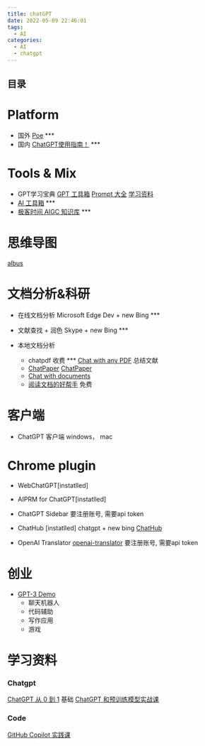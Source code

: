 ```yaml
---
title: chatGPT
date: 2022-05-09 22:46:01
tags:
  - AI
categories:
  - AI
  - chatgpt
---
```


<p></p>
<!-- more -->

## 目录
<!-- toc -->

# Platform
+ 国外
  [Poe](https://poe.com/ChatGPT) ***
+ 国内
  [ChatGPT使用指南！](https://www.feijix.com/n/y0BnXI) *** 

# Tools & Mix
+ GPT学习宝典
  [GPT  工具箱](https://gpt.candobear.com/toolbox)
  [Prompt 大全](https://gpt.candobear.com/prompt)
  [学习资料](https://gpt.candobear.com/courses)
+ [AI 工具箱](https://www.ailookme.com)  *** 
+ [极客时间 AIGC 知识库](https://gp477l8icq.feishu.cn/wiki/JUXnwzSuviL5E9kh6jUc8FRinHe) *** 

# 思维导图
[albus](https://albus.org/)

# 文档分析&科研

+ 在线文档分析 
  Microsoft Edge Dev + new Bing  ***

+ 文献查找 + 润色
  Skype + new Bing  ***

+ 本地文档分析
  - chatpdf  收费  ***
    [Chat with any PDF](https://www.chatpdf.com/) 总结文献
  - [ChatPaper](https://chatpaper.org/)
    [ChatPaper](https://github.com/kaixindelele/ChatPaper)
  - [Chat with documents](https://chatdoc.com/)
  - [阅读文档的好帮手](https://chat2doc.cn/)  免费

#  客户端
+ ChatGPT 客户端
 windows， mac

# Chrome plugin
+ WebChatGPT[instatlled]

+ AIPRM for ChatGPT[instatlled]

+ ChatGPT Sidebar
  要注册账号, 需要api token
  
+ ChatHub  [instatlled]
 chatgpt + new bing
  [ChatHub ](https://github.com/chathub-dev/chathub)

+ OpenAI Translator
  [openai-translator](https://github.com/yetone/openai-translator)
  要注册账号, 需要api token

# 创业

+ [GPT-3 Demo](https://gpt3demo.com/map)
  - 聊天机器人
  - 代码辅助
  - 写作应用
  - 游戏
                

# 学习资料
### Chatgpt
[ChatGPT 从 0 到 1](https://time.geekbang.org/opencourse/videointro/100541101)  基础
[ChatGPT 和预训练模型实战课](https://time.geekbang.org/opencourse/videointro/100541201) 

### Code
[GitHub Copilot 实践课](https://time.geekbang.org/opencourse/videointro/100540901)                                